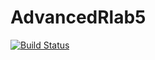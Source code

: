 # AdvancedRlab5
[![Build Status](https://travis-ci.org/sarajohansson91/AdvancedRlab5.svg?branch=master)](https://travis-ci.org/sarajohansson91/AdvancedRlab5)
